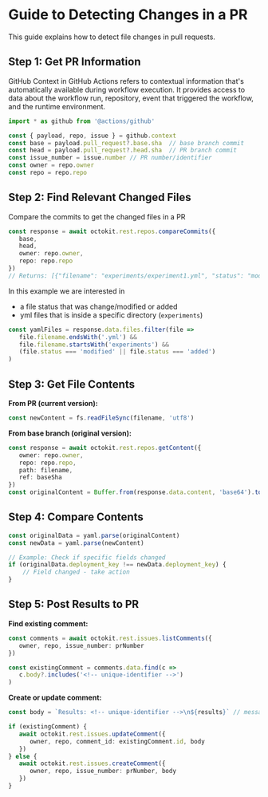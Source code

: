 # Guide to Detecting Changes in a PR

This guide explains how to detect file changes in pull requests.

## Step 1: Get PR Information

GitHub Context in GitHub Actions refers to contextual information that's automatically available during workflow execution. It provides access to data about the workflow run, repository, event that triggered the workflow, and the runtime environment.

```typescript
import * as github from '@actions/github'

const { payload, repo, issue } = github.context
const base = payload.pull_request?.base.sha  // base branch commit
const head = payload.pull_request?.head.sha  // PR branch commit
const issue_number = issue.number // PR number/identifier
const owner = repo.owner
const repo = repo.repo
```

## Step 2: Find Relevant Changed Files

Compare the commits to get the changed files in a PR
```typescript
const response = await octokit.rest.repos.compareCommits({
   base,
   head,
   owner: repo.owner,
   repo: repo.repo
})
// Returns: [{"filename": "experiments/experiment1.yml", "status": "modified"}]
```

In this example we are interested in
- a file status that was change/modified or added
- yml files that is inside a specific directory (`experiments`)
```typescript
const yamlFiles = response.data.files.filter(file => 
   file.filename.endsWith('.yml') && 
   file.filename.startsWith('experiments') &&
   (file.status === 'modified' || file.status === 'added')
)
```

## Step 3: Get File Contents

**From PR (current version):**
```typescript
const newContent = fs.readFileSync(filename, 'utf8')
```

**From base branch (original version):**
```typescript
const response = await octokit.rest.repos.getContent({
   owner: repo.owner,
   repo: repo.repo,
   path: filename,
   ref: baseSha
})
const originalContent = Buffer.from(response.data.content, 'base64').toString()
```

## Step 4: Compare Contents

```typescript
const originalData = yaml.parse(originalContent)
const newData = yaml.parse(newContent)

// Example: Check if specific fields changed
if (originalData.deployment_key !== newData.deployment_key) {
    // Field changed - take action
}
```

## Step 5: Post Results to PR

**Find existing comment:**
```typescript
const comments = await octokit.rest.issues.listComments({
   owner, repo, issue_number: prNumber
})

const existingComment = comments.data.find(c => 
   c.body?.includes('<!-- unique-identifier -->')
)
```

**Create or update comment:**
```typescript
const body = `Results: <!-- unique-identifier -->\n${results}` // message you wanted to show in the PR comment

if (existingComment) {
   await octokit.rest.issues.updateComment({
      owner, repo, comment_id: existingComment.id, body
   })
} else {
   await octokit.rest.issues.createComment({
      owner, repo, issue_number: prNumber, body
   })
}
```